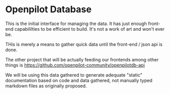# Openpilot Database

This is the initial interface for managing the data.  It has just enough front-end capabililties to be efficient to build.  It's not a work of art and won't ever be.

THis is merely a means to gather quick data until the front-end / json api is done.

The other project that will be actually feeding our frontends among other things is https://github.com/openpilot-community/openpilotdb-api

We will be using this data gathered to generate adequate "static" documentation based on code and data gathered, not manually typed markdown files as originally proposed.

